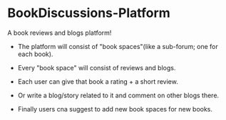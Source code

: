 # BookDiscussions-Platform

A book reviews and blogs platform!

* The platform will consist of "book spaces"(like a sub-forum; one for each book).

* Every "book space" will consist of reviews and blogs.

* Each user can give that book a rating + a short review.

* Or write a blog/story related to it and comment on other blogs there.

* Finally users cna suggest to add new book spaces for new books.
